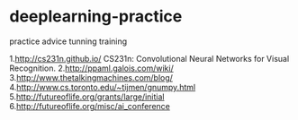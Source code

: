 # deeplearning-practice
practice advice tunning training


1.http://cs231n.github.io/ CS231n: Convolutional Neural Networks for Visual Recognition. 
2.http://ppaml.galois.com/wiki/
3.http://www.thetalkingmachines.com/blog/
4.http://www.cs.toronto.edu/~tijmen/gnumpy.html
5.http://futureoflife.org/grants/large/initial
6.http://futureoflife.org/misc/ai_conference
